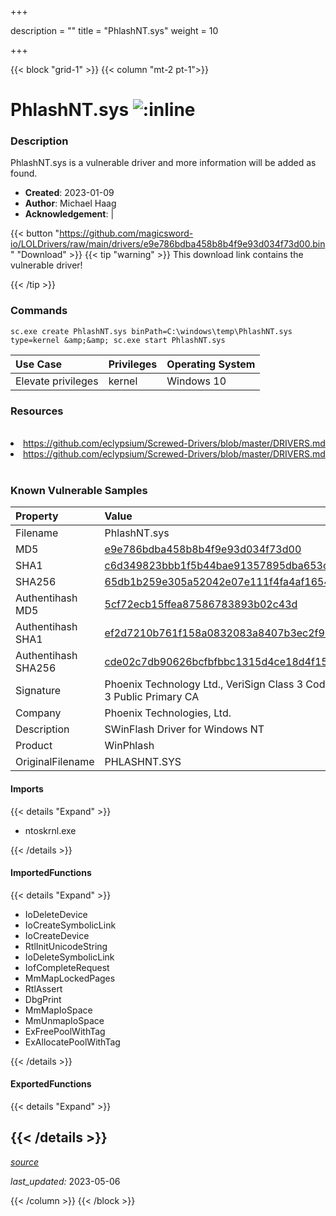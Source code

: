 +++

description = ""
title = "PhlashNT.sys"
weight = 10

+++


{{< block "grid-1" >}}
{{< column "mt-2 pt-1">}}


# PhlashNT.sys ![:inline](/images/twitter_verified.png) 


### Description

PhlashNT.sys is a vulnerable driver and more information will be added as found.

- **Created**: 2023-01-09
- **Author**: Michael Haag
- **Acknowledgement**:  | [](https://twitter.com/)

{{< button "https://github.com/magicsword-io/LOLDrivers/raw/main/drivers/e9e786bdba458b8b4f9e93d034f73d00.bin" "Download" >}}
{{< tip "warning" >}}
This download link contains the vulnerable driver!

{{< /tip >}}

### Commands

```
sc.exe create PhlashNT.sys binPath=C:\windows\temp\PhlashNT.sys type=kernel &amp;&amp; sc.exe start PhlashNT.sys
```

| Use Case | Privileges | Operating System | 
|:---- | ---- | ---- |
| Elevate privileges | kernel | Windows 10 |

### Resources
<br>
<li><a href=" https://github.com/eclypsium/Screwed-Drivers/blob/master/DRIVERS.md"> https://github.com/eclypsium/Screwed-Drivers/blob/master/DRIVERS.md</a></li>
<li><a href="https://github.com/eclypsium/Screwed-Drivers/blob/master/DRIVERS.md">https://github.com/eclypsium/Screwed-Drivers/blob/master/DRIVERS.md</a></li>
<br>

### Known Vulnerable Samples

| Property           | Value |
|:-------------------|:------|
| Filename           | PhlashNT.sys |
| MD5                | [e9e786bdba458b8b4f9e93d034f73d00](https://www.virustotal.com/gui/file/e9e786bdba458b8b4f9e93d034f73d00) |
| SHA1               | [c6d349823bbb1f5b44bae91357895dba653c5861](https://www.virustotal.com/gui/file/c6d349823bbb1f5b44bae91357895dba653c5861) |
| SHA256             | [65db1b259e305a52042e07e111f4fa4af16542c8bacd33655f753ef642228890](https://www.virustotal.com/gui/file/65db1b259e305a52042e07e111f4fa4af16542c8bacd33655f753ef642228890) |
| Authentihash MD5   | [5cf72ecb15ffea87586783893b02c43d](https://www.virustotal.com/gui/search/authentihash%253A5cf72ecb15ffea87586783893b02c43d) |
| Authentihash SHA1  | [ef2d7210b761f158a0832083a8407b3ec2f99db9](https://www.virustotal.com/gui/search/authentihash%253Aef2d7210b761f158a0832083a8407b3ec2f99db9) |
| Authentihash SHA256| [cde02c7db90626bcfbfbbc1315d4ce18d4f15667fa57c16b9ac2b060507c62ad](https://www.virustotal.com/gui/search/authentihash%253Acde02c7db90626bcfbfbbc1315d4ce18d4f15667fa57c16b9ac2b060507c62ad) |
| Signature         | Phoenix Technology Ltd., VeriSign Class 3 Code Signing 2004 CA, VeriSign Class 3 Public Primary CA   |
| Company           | Phoenix Technologies, Ltd. |
| Description       | SWinFlash Driver for Windows NT |
| Product           | WinPhlash |
| OriginalFilename  | PHLASHNT.SYS |


#### Imports
{{< details "Expand" >}}
* ntoskrnl.exe

{{< /details >}}
#### ImportedFunctions
{{< details "Expand" >}}
* IoDeleteDevice
* IoCreateSymbolicLink
* IoCreateDevice
* RtlInitUnicodeString
* IoDeleteSymbolicLink
* IofCompleteRequest
* MmMapLockedPages
* RtlAssert
* DbgPrint
* MmMapIoSpace
* MmUnmapIoSpace
* ExFreePoolWithTag
* ExAllocatePoolWithTag

{{< /details >}}
#### ExportedFunctions
{{< details "Expand" >}}

{{< /details >}}
-----



[*source*](https://github.com/magicsword-io/LOLDrivers/tree/main/yaml/phlashnt.yaml)

*last_updated:* 2023-05-06








{{< /column >}}
{{< /block >}}
